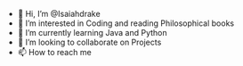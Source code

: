 - 👋 Hi, I’m @Isaiahdrake
- 👀 I’m interested in Coding and reading Philosophical books
- 🌱 I’m currently learning Java and Python
- 💞️ I’m looking to collaborate on Projects
- 📫 How to reach me 

<!---
Isaiahdrake/Isaiahdrake is a ✨ special ✨ repository because its `README.md` (this file) appears on your GitHub profile.
You can click the Preview link to take a look at your changes.
--->
